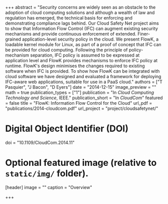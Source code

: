 +++
abstract = "Security concerns are widely seen as an obstacle to the adoption of cloud computing solutions and although a wealth of law and regulation has emerged, the technical basis for enforcing and demonstrating compliance lags behind. Our Cloud Safety Net project aims to show that Information Flow Control (IFC) can augment existing security mechanisms and provide continuous enforcement of extended. Finer-grained application-level security policy in the cloud. We present FlowK, a loadable kernel module for Linux, as part of a proof of concept that IFC can be provided for cloud computing. Following the principle of policy-mechanism separation, IFC policy is assumed to be expressed at application level and FlowK provides mechanisms to enforce IFC policy at runtime. FlowK's design minimises the changes required to existing software when IFC is provided. To show how FlowK can be integrated with cloud software we have designed and evaluated a framework for deploying IFC-aware web applications, suitable for use in a PaaS cloud."
authors = ["T Pasquier", "J Bacon", "D Eyers"]
date = "2014-12-15"
image_preview = ""
math = true
publication_types = ["1"]
publication = "In *Cloud Computing Technology and Science*, IEEE."
publication_short = "In *CloudCom*"
featured = false
title = "FlowK: Information Flow Control for the Cloud"
url_pdf = "publications/2014-cloudcom.pdf"
url_project = "project/cloudsafetynet/"

# Digital Object Identifier (DOI)
doi = "10.1109/CloudCom.2014.11"

# Optional featured image (relative to `static/img/` folder).
[header]
image = ""
caption = "Overview"

+++
